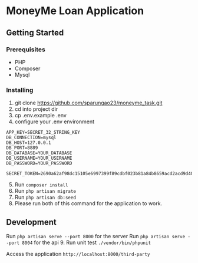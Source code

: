 # MoneyMe Loan Application

## Getting Started

### Prerequisites
- PHP
- Composer
- Mysql

### Installing
1. git clone https://github.com/sparungao23/moneyme_task.git
2. cd into project dir
3. cp .env.example .env
4. configure your .env environment 
```
APP_KEY=SECRET_32_STRING_KEY
DB_CONNECTION=mysql
DB_HOST=127.0.0.1
DB_PORT=8889
DB_DATABASE=YOUR_DATABASE
DB_USERNAME=YOUR_USERNAME
DB_PASSWORD=YOUR_PASSWORD

SECRET_TOKEN=2690a62af98dc15105e6997399f89cdbf023b81a84b8659acd2acd9d40aa
```
5. Run `composer install`
6. Run `php artisan migrate`
7. Run `php artisan db:seed`
8. Please run both of this command for the application to work.
## Development
Run `php artisan serve --port 8000` for the server
Run `php artisan serve --port 8004` for the api
9. Run unit test `./vendor/bin/phpunit`


Access the application
`http://localhost:8000/third-party`




